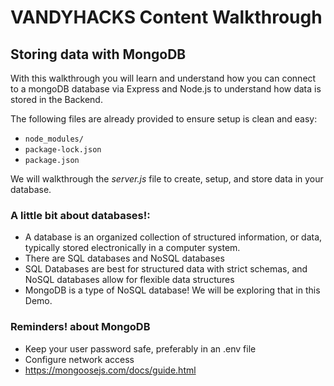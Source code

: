 # VANDYHACKS Content Walkthrough
## Storing data with MongoDB


With this walkthrough you will learn and understand how you can connect to a mongoDB database via Express and Node.js to understand how data is stored in the Backend.

The following files are already provided to ensure setup is clean and easy:
* `node_modules/`
* `package-lock.json`
* `package.json`

We will walkthrough the _server.js_ file to create, setup, and store data in your database.

### A little bit about databases!:

- A database is an organized collection of structured information, or data, typically stored electronically in a computer system.
- There are SQL databases and NoSQL databases
- SQL Databases are best for structured data with strict schemas, and NoSQL databases allow for flexible data structures
- MongoDB is a type of NoSQL database! We will be exploring that in this Demo.


### Reminders! about MongoDB

- Keep your user password safe, preferably in an .env file
- Configure network access
- https://mongoosejs.com/docs/guide.html 
